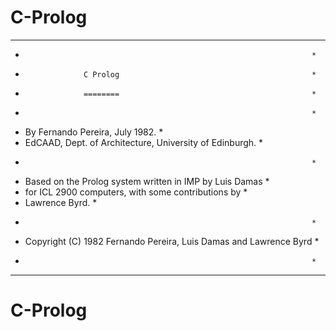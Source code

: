 # C-Prolog
***********************************************************************
*                                                                     *
*                  C Prolog                                           *
*                  ========                                           *
*                                                                     *
*  By Fernando Pereira, July 1982.                                    *
*  EdCAAD, Dept. of Architecture, University of Edinburgh.            *
*                                                                     *
*  Based on the Prolog system written in IMP by Luis Damas            *
*  for ICL 2900 computers, with some contributions by                 *
*  Lawrence Byrd.                                                     *
*                                                                     *
*  Copyright (C) 1982 Fernando Pereira, Luis Damas and Lawrence Byrd  *
*                                                                     *
***********************************************************************

# C-Prolog
